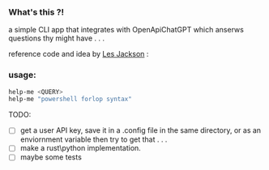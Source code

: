 ### What's this ?!
a simple CLI app that integrates with OpenApiChatGPT which anserws questions thy might have . . . 

reference code and idea by [Les Jackson](https://www.youtube.com/watch?v=25i-Dh6U6Cw) : 
### usage:
```bash
help-me <QUERY>
help-me "powershell forlop syntax"
```


TODO:
- [ ] get a user API key, save it in a .config file in the same directory, or as an enviornment variable then try to get that . . .
- [ ] make a rust\python implementation.
- [ ] maybe some tests 